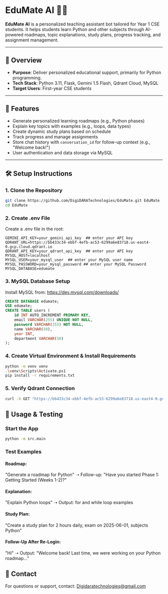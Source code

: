 # EduMate AI 🧠📘

**EduMate AI** is a personalized teaching assistant bot tailored for Year 1 CSE students. It helps students learn Python and other subjects through AI-powered roadmaps, topic explanations, study plans, progress tracking, and assignment management.

---

## 🚀 Overview

- **Purpose**: Deliver personalized educational support, primarily for Python programming.
- **Tech Stack**: Python 3.11, Flask, Gemini 1.5 Flash, Qdrant Cloud, MySQL
- **Target Users**: First-year CSE students

---

## 🧩 Features

- Generate personalized learning roadmaps (e.g., Python phases)
- Explain key topics with examples (e.g., loops, data types)
- Create dynamic study plans based on schedule
- Track progress and manage assignments
- Store chat history with `conversation_id` for follow-up context (e.g., "Welcome back!")
- User authentication and data storage via MySQL

---

## 🛠️ Setup Instructions

### 1. Clone the Repository

```bash
git clone https://github.com/DigiDARATechnologies/EduMate.git EduMate
cd EduMate
```

### 2. Create .env File
Create a .env file in the root:
```env
GEMINI_API_KEY=your_gemini_api_key  ## enter your API key
QDRANT_URL=https://bb433c34-ebbf-4efb-ac53-6299a6e83718.us-east4-0.gcp.cloud.qdrant.io
QDRANT_API_KEY=your_qdrant_api_key  ## enter your API key
MYSQL_HOST=localhost
MYSQL_USER=your_mysql_user  ## enter your MySQL user name
MYSQL_PASSWORD=your_mysql_password ## enter your MySQL Password
MYSQL_DATABASE=edumate
```

### 3. MySQL Database Setup
Install MySQL from: https://dev.mysql.com/downloads/
```sql
CREATE DATABASE edumate;
USE edumate;
CREATE TABLE users (
    id INT AUTO_INCREMENT PRIMARY KEY,
    email VARCHAR(255) UNIQUE NOT NULL,
    password VARCHAR(255) NOT NULL,
    name VARCHAR(50),
    year INT,
    department VARCHAR(50)
);
```

### 4. Create Virtual Environment & Install Requirements
```sh
python -m venv venv
.\venv\Scripts\Activate.ps1
pip install -r requirements.txt
```

### 5. Verify Qdrant Connection
```sh
curl -X GET "https://bb433c34-ebbf-4efb-ac53-6299a6e83718.us-east4-0.gcp.cloud.qdrant.io:6333/collections/edu_mate_chats" -H "api-key: your_qdrant_api_key"
```

## 🧪 Usage & Testing
### Start the App
```bash
python -m src.main
```

### Test Examples
#### Roadmap:
"Generate a roadmap for Python"
➝ Follow-up: "Have you started Phase 1: Getting Started (Weeks 1-2)?"

#### Explanation:
"Explain Python loops"
➝ Output: for and while loop examples

#### Study Plan:
"Create a study plan for 2 hours daily, exam on 2025-06-01, subjects Python"

#### Follow-Up After Re-Login:
"Hi"
➝ Output: "Welcome back! Last time, we were working on your Python roadmap..."

## 📇 Contact
For questions or support, contact:
Digidaratechnologies@gmail.com
